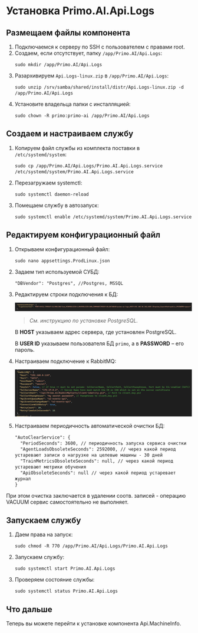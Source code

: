 # Установка Primo.AI.Api.Logs 

## Размещаем файлы компонента
1. Подключаемся к серверу по SSH с пользователем с правами root. 
1. Создаем, если отсутствует, папку `/app/Primo.AI/Api.Logs`:
   ```
   sudo mkdir /app/Primo.AI/Api.Logs
   ```
1. Разархивируем `Api.Logs-linux.zip` в `/app/Primo.AI/Api.Logs`:
   ```
   sudo unzip /srv/samba/shared/install/distr/Api.Logs-linux.zip -d /app/Primo.AI/Api.Logs
   ```
1. Установите владельца папки с инсталляцией:
   ```
   sudo chown -R primo:primo-ai /app/Primo.AI/Api.Logs
   ```

## Создаем и настраиваем службу
	
1. Копируем файл службы из комплекта поставки в `/etc/systemd/system`:
   ```
   sudo cp /app/Primo.AI/Api.Logs/Primo.AI.Api.Logs.service /etc/systemd/system/Primo.AI.Api.Logs.service
   ```
1. Перезагружаем systemctl:
   ```
   sudo systemctl daemon-reload	
   ```
1. Помещаем службу в автозапуск:
   ```
   sudo systemctl enable /etc/systemd/system/Primo.AI.Api.Logs.service 	
   ```

## Редактируем конфигурационный файл

1. Открываем конфигурационный файл:
   ```
   sudo nano appsettings.ProdLinux.json
   ```
1. Задаем тип используемой СУБД:
   ```
   "DBVendor": "Postgres", //Postgres, MSSQL
   ```
 1. Редактируем строки подключения к БД:

    ![](<../../../../.gitbook/assets1/primo-ai/install/logs/logs-1.png>)

    > *Cм. инструкцию по установке PostgreSQL.*

    В **HOST** указываем адрес сервера, где установлен PostgreSQL.	

    В **USER ID** указываем пользователя БД `primo`, а в **PASSWORD** – его пароль.


1. Настраиваем подключение к RabbitMQ:
 
   ![](<../../../../.gitbook/assets1/primo-ai/install/logs/logs-2.png>)

1. Настраиваем периодичность автоматической очистки БД:
   ```
   "AutoClearService": {
     "PeriodSeconds": 3600, // периодичность запуска сервиса очистки
     "AgentLoadsObsoleteSeconds": 2592000, // через какой период устаревают записи о нагрузке на целевые машины - 30 дней
     "TrainMetricsObsoleteSeconds": null, // через какой период устаревают метрики обучения
     "ApiObsoleteSeconds": null // через какой период устаревает журнал
   }
   ```
При этом очистка заключается в удалении соотв. записей - операцию VACUUM сервис самостоятельно не выполняет.


## Запускаем службу

1. Даем права на запуск:
   ```
   sudo chmod -R 770 /app/Primo.AI/Api.Logs/Primo.AI.Api.Logs
   ```
1. Запускаем службу:
   ```
   sudo systemctl start Primo.AI.Api.Logs
   ```
1. Проверяем состояние службы:
   ```
   sudo systemctl status Primo.AI.Api.Logs
   ```

## Что дальше

Теперь вы можете перейти к установке компонента Api.MachineInfo.
